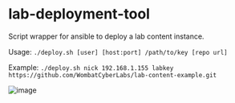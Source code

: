 # lab-deployment-tool 
Script wrapper for ansible to deploy a lab content instance. 

Usage: `./deploy.sh [user] [host:port] /path/to/key [repo url]`

Example: `./deploy.sh nick 192.168.1.155 labkey https://github.com/WombatCyberLabs/lab-content-example.git` 

![image](https://github.com/WombatCyberLabs/lab-deployment-tool/assets/32046105/d9f3a346-a077-48cf-b8e8-f8073afeabbf)
